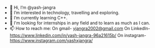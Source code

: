 - 👋 Hi, I’m @yash-jangra
- 👀 I’m interested in technology, travelling and exploring.
- 🌱 I’m currently learning C++.
- 💞️ I'm looking for internships in any field and to learn as much as I can.
- 📫 How to reach me:
On gmail- yjangra2002@gmail.com
On LinkedIn- https://www.linkedin.com/in/yash-jangra-96a21615b/
On instagram- https://www.instagram.com/yashxjangra/


<!---
yash-jangra/yash-jangra is a ✨ special ✨ repository because its `README.md` (this file) appears on your GitHub profile.
You can click the Preview link to take a look at your changes.
--->
